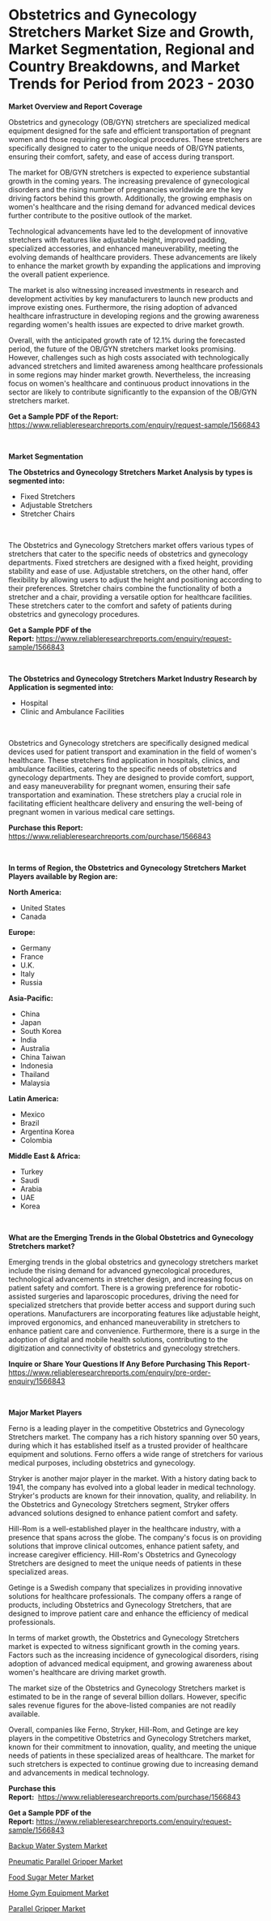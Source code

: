 <p><h1>Obstetrics and Gynecology Stretchers Market Size and Growth, Market Segmentation, Regional and Country Breakdowns, and Market Trends for Period from 2023 -  2030</h1></p><p><strong>Market Overview and Report Coverage</strong></p>
<p><p>Obstetrics and gynecology (OB/GYN) stretchers are specialized medical equipment designed for the safe and efficient transportation of pregnant women and those requiring gynecological procedures. These stretchers are specifically designed to cater to the unique needs of OB/GYN patients, ensuring their comfort, safety, and ease of access during transport.</p><p>The market for OB/GYN stretchers is expected to experience substantial growth in the coming years. The increasing prevalence of gynecological disorders and the rising number of pregnancies worldwide are the key driving factors behind this growth. Additionally, the growing emphasis on women's healthcare and the rising demand for advanced medical devices further contribute to the positive outlook of the market.</p><p>Technological advancements have led to the development of innovative stretchers with features like adjustable height, improved padding, specialized accessories, and enhanced maneuverability, meeting the evolving demands of healthcare providers. These advancements are likely to enhance the market growth by expanding the applications and improving the overall patient experience.</p><p>The market is also witnessing increased investments in research and development activities by key manufacturers to launch new products and improve existing ones. Furthermore, the rising adoption of advanced healthcare infrastructure in developing regions and the growing awareness regarding women's health issues are expected to drive market growth.</p><p>Overall, with the anticipated growth rate of 12.1% during the forecasted period, the future of the OB/GYN stretchers market looks promising. However, challenges such as high costs associated with technologically advanced stretchers and limited awareness among healthcare professionals in some regions may hinder market growth. Nevertheless, the increasing focus on women's healthcare and continuous product innovations in the sector are likely to contribute significantly to the expansion of the OB/GYN stretchers market.</p></p>
<p><strong>Get a Sample PDF of the Report:</strong> <a href="https://www.reliableresearchreports.com/enquiry/request-sample/1566843">https://www.reliableresearchreports.com/enquiry/request-sample/1566843</a></p>
<p>&nbsp;</p>
<p><strong>Market Segmentation</strong></p>
<p><strong>The Obstetrics and Gynecology Stretchers Market Analysis by types is segmented into:</strong></p>
<p><ul><li>Fixed Stretchers</li><li>Adjustable Stretchers</li><li>Stretcher Chairs</li></ul></p>
<p>&nbsp;</p>
<p><p>The Obstetrics and Gynecology Stretchers market offers various types of stretchers that cater to the specific needs of obstetrics and gynecology departments. Fixed stretchers are designed with a fixed height, providing stability and ease of use. Adjustable stretchers, on the other hand, offer flexibility by allowing users to adjust the height and positioning according to their preferences. Stretcher chairs combine the functionality of both a stretcher and a chair, providing a versatile option for healthcare facilities. These stretchers cater to the comfort and safety of patients during obstetrics and gynecology procedures.</p></p>
<p><strong>Get a Sample PDF of the Report:</strong>&nbsp;<a href="https://www.reliableresearchreports.com/enquiry/request-sample/1566843">https://www.reliableresearchreports.com/enquiry/request-sample/1566843</a></p>
<p>&nbsp;</p>
<p><strong>The Obstetrics and Gynecology Stretchers Market Industry Research by Application is segmented into:</strong></p>
<p><ul><li>Hospital</li><li>Clinic and Ambulance Facilities</li></ul></p>
<p>&nbsp;</p>
<p><p>Obstetrics and Gynecology stretchers are specifically designed medical devices used for patient transport and examination in the field of women's healthcare. These stretchers find application in hospitals, clinics, and ambulance facilities, catering to the specific needs of obstetrics and gynecology departments. They are designed to provide comfort, support, and easy maneuverability for pregnant women, ensuring their safe transportation and examination. These stretchers play a crucial role in facilitating efficient healthcare delivery and ensuring the well-being of pregnant women in various medical care settings.</p></p>
<p><strong>Purchase this Report:</strong>&nbsp; <a href="https://www.reliableresearchreports.com/purchase/1566843">https://www.reliableresearchreports.com/purchase/1566843</a></p>
<p>&nbsp;</p>
<p><strong>In terms of Region, the Obstetrics and Gynecology Stretchers Market Players available by Region are:</strong></p>
<p>
    <p> <strong> North America: </strong>
        <ul>
            <li>United States</li>
            <li>Canada</li>
        </ul>
        </p> 
    <p> <strong> Europe: </strong>
        <ul>
            <li>Germany</li>
            <li>France</li>
            <li>U.K.</li>
            <li>Italy</li>
            <li>Russia</li>
        </ul>
        </p> 
    <p> <strong> Asia-Pacific: </strong>
        <ul>
            <li>China</li>
            <li>Japan</li>
            <li>South Korea</li>
            <li>India</li>
            <li>Australia</li>
            <li>China Taiwan</li>
            <li>Indonesia</li>
            <li>Thailand</li>
            <li>Malaysia</li>
        </ul>
        </p> 
    <p> <strong> Latin America: </strong>
        <ul>
            <li>Mexico</li>
            <li>Brazil</li>
            <li>Argentina Korea</li>
            <li>Colombia</li>
        </ul>
        </p> 
    <p> <strong> Middle East & Africa: </strong>
        <ul>
            <li>Turkey</li>
            <li>Saudi</li>
            <li>Arabia</li>
            <li>UAE</li>
            <li>Korea</li>
        </ul>
    </p>
    </p>
<p>&nbsp;</p>
<p><strong>What are the Emerging Trends in the Global Obstetrics and Gynecology Stretchers market?</strong></p>
<p><p>Emerging trends in the global obstetrics and gynecology stretchers market include the rising demand for advanced gynecological procedures, technological advancements in stretcher design, and increasing focus on patient safety and comfort. There is a growing preference for robotic-assisted surgeries and laparoscopic procedures, driving the need for specialized stretchers that provide better access and support during such operations. Manufacturers are incorporating features like adjustable height, improved ergonomics, and enhanced maneuverability in stretchers to enhance patient care and convenience. Furthermore, there is a surge in the adoption of digital and mobile health solutions, contributing to the digitization and connectivity of obstetrics and gynecology stretchers.</p></p>
<p><strong>Inquire or Share Your Questions If Any Before Purchasing This Report</strong>- <a href="https://www.reliableresearchreports.com/enquiry/pre-order-enquiry/1566843">https://www.reliableresearchreports.com/enquiry/pre-order-enquiry/1566843</a></p>
<p>&nbsp;</p>
<p><strong>Major Market Players</strong></p>
<p><p>Ferno is a leading player in the competitive Obstetrics and Gynecology Stretchers market. The company has a rich history spanning over 50 years, during which it has established itself as a trusted provider of healthcare equipment and solutions. Ferno offers a wide range of stretchers for various medical purposes, including obstetrics and gynecology.</p><p>Stryker is another major player in the market. With a history dating back to 1941, the company has evolved into a global leader in medical technology. Stryker's products are known for their innovation, quality, and reliability. In the Obstetrics and Gynecology Stretchers segment, Stryker offers advanced solutions designed to enhance patient comfort and safety.</p><p>Hill-Rom is a well-established player in the healthcare industry, with a presence that spans across the globe. The company's focus is on providing solutions that improve clinical outcomes, enhance patient safety, and increase caregiver efficiency. Hill-Rom's Obstetrics and Gynecology Stretchers are designed to meet the unique needs of patients in these specialized areas.</p><p>Getinge is a Swedish company that specializes in providing innovative solutions for healthcare professionals. The company offers a range of products, including Obstetrics and Gynecology Stretchers, that are designed to improve patient care and enhance the efficiency of medical professionals.</p><p>In terms of market growth, the Obstetrics and Gynecology Stretchers market is expected to witness significant growth in the coming years. Factors such as the increasing incidence of gynecological disorders, rising adoption of advanced medical equipment, and growing awareness about women's healthcare are driving market growth.</p><p>The market size of the Obstetrics and Gynecology Stretchers market is estimated to be in the range of several billion dollars. However, specific sales revenue figures for the above-listed companies are not readily available.</p><p>Overall, companies like Ferno, Stryker, Hill-Rom, and Getinge are key players in the competitive Obstetrics and Gynecology Stretchers market, known for their commitment to innovation, quality, and meeting the unique needs of patients in these specialized areas of healthcare. The market for such stretchers is expected to continue growing due to increasing demand and advancements in medical technology.</p></p>
<p><strong>Purchase this Report:</strong>&nbsp;&nbsp;<a href="https://www.reliableresearchreports.com/purchase/1566843">https://www.reliableresearchreports.com/purchase/1566843</a></p>
<p></p>
<p><strong>Get a Sample PDF of the Report:</strong>&nbsp;<a href="https://www.reliableresearchreports.com/enquiry/request-sample/1566843">https://www.reliableresearchreports.com/enquiry/request-sample/1566843</a></p>
<p><p><a href="https://www.linkedin.com/pulse/backup-water-system-market-size-growth-forecast-from-2023-4toac/">Backup Water System Market</a></p><p><a href="https://medium.com/@tracylarson12/pneumatic-parallel-gripper-market-size-growth-forecast-2023-2030-519a62beca05">Pneumatic Parallel Gripper Market</a></p><p><a href="https://www.linkedin.com/pulse/food-sugar-meter-market-size-share-amp-trends-analysis-report-0ht0c/">Food Sugar Meter Market</a></p><p><a href="https://www.linkedin.com/pulse/home-gym-equipment-market-challenges-opportunities-growth-piaec/">Home Gym Equipment Market</a></p><p><a href="https://medium.com/@unamorgan6655/parallel-gripper-market-size-growth-forecast-2023-2030-992190c3ea09">Parallel Gripper Market</a></p></p>